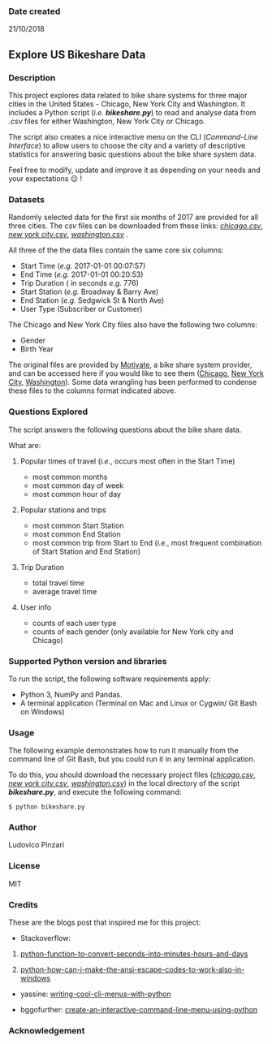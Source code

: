 ### Date created
21/10/2018

## Explore US Bikeshare Data

### Description
This project explores data related to bike share systems for three major cities in the United States - Chicago, New York City and Washington. It includes a Python script (_i.e. **bikeshare.py**_) to read and analyse data from _.csv_ files for either Washington, New York City or Chicago.

The script also creates a nice interactive menu on the CLI (_Command-Line Interface_) to allow users to choose the city and a variety of descriptive statistics for answering basic questions about the bike share system data.

Feel free to modify, update and improve it as depending on your needs and your expectations :wink: !

### Datasets
Randomly selected data for the first six months of 2017 are provided for all three cities. The _csv_ files can be downloaded from these links: [_chicago.csv_](https://drive.google.com/open?id=1GKv-PFvO3T89elSvRd7Qm0gmBXPbEd7Z), [_new york city.csv_](https://drive.google.com/open?id=1J06519Blh3GZTIJasuTZ0f85FNxWkw-O), [_washington.csv_](https://drive.google.com/open?id=1Pt4UNNHIPYzpRPNK4taygpT5EyzGoLhV) .

All three of the the data files contain the same core six columns:

* Start Time (_e.g._ 2017-01-01 00:07:57)
* End Time (_e.g._ 2017-01-01 00:20:53)
* Trip Duration ( in seconds _e.g._ 776)
* Start Station (_e.g._ Broadway & Barry Ave)
* End Station (_e.g._ Sedgwick St & North Ave)
* User Type (Subscriber or Customer)

The Chicago and New York City files also have the following two columns:

* Gender
* Birth Year

The original files are provided by [Motivate](https://www.motivateco.com/), a bike share system provider, and can be accessed here if you would like to see them ([Chicago](https://www.divvybikes.com/system-data), [New York City](https://www.citibikenyc.com/system-data), [Washington](https://www.capitalbikeshare.com/system-data)). Some data wrangling has been performed to condense these files to the columns format indicated above.

### Questions Explored

The script answers the following questions about the bike share data.

What are:

1. Popular times of travel (_i.e._, occurs most often in the Start Time)

   * most common months
   * most common day of week
   * most common hour of day


2. Popular stations and trips

   * most common Start Station
   * most common End Station
   * most common trip from Start to End (_i.e._, most frequent combination of Start Station and End Station)


3. Trip Duration

   * total travel time
   * average travel time


4. User info

   * counts of each user type
   * counts of each gender (only available for New York city and Chicago)


### Supported Python version and libraries

To run the script, the following software requirements apply:

* Python 3, NumPy and Pandas.
* A terminal application (Terminal on Mac and Linux or Cygwin/ Git Bash on Windows)

### Usage

The following example demonstrates how to run it manually from the command line of Git Bash, but you could run it in any terminal application.

To do this, you should download the necessary project files ([_chicago.csv_](https://drive.google.com/open?id=1GKv-PFvO3T89elSvRd7Qm0gmBXPbEd7Z), [_new york city.csv_](https://drive.google.com/open?id=1J06519Blh3GZTIJasuTZ0f85FNxWkw-O), [_washington.csv_](https://drive.google.com/open?id=1Pt4UNNHIPYzpRPNK4taygpT5EyzGoLhV)) in the local directory of the script **_bikeshare.py_**, and execute the following command:

```
$ python bikeshare.py
```

### Author

Ludovico Pinzari

### License

MIT

### Credits

These are the blogs post that inspired me for this project:

* Stackoverflow:

 1. [python-function-to-convert-seconds-into-minutes-hours-and-days](https://stackoverflow.com/questions/4048651/python-function-to-convert-seconds-into-minutes-hours-and-days/4048773)

 2. [python-how-can-i-make-the-ansi-escape-codes-to-work-also-in-windows](https://stackoverflow.com/questions/12492810/python-how-can-i-make-the-ansi-escape-codes-to-work-also-in-windows)

* yassine: [writing-cool-cli-menus-with-python](https://yassine.tioual.com/index.php/2017/03/28/writing-cool-cli-menus-with-python/)

* bggofurther: [create-an-interactive-command-line-menu-using-python](https://www.bggofurther.com/2015/01/create-an-interactive-command-line-menu-using-python/)


### Acknowledgement
